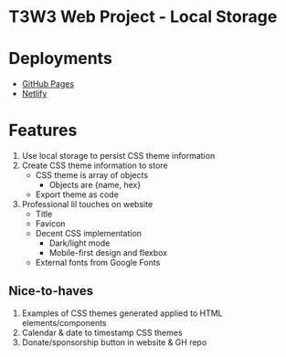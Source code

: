 # T3W3 Web Project - Local Storage

# Deployments

- [GitHub Pages](https://boldybread.github.io/t3w3-webproject/src/index.html)
- [Netlify](https://bradlocalstorageexample.netlify.app//)


# Features

1. Use local storage to persist CSS theme information
2. Create CSS theme information to store
	- CSS theme is array of objects
		- Objects are {name, hex}
	- Export theme as code 
3. Professional lil touches on website
	- Title
	- Favicon
	- Decent CSS implementation 
		- Dark/light mode 
		- Mobile-first design and flexbox
	- External fonts from Google Fonts


## Nice-to-haves

1. Examples of CSS themes generated applied to HTML elements/components 
2. Calendar & date to timestamp CSS themes
3. Donate/sponsorship button in website & GH repo